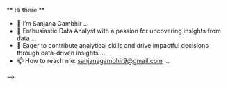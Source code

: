 ** Hi there **

- 🔭 I’m Sanjana Gambhir ...
- 🌱 Enthusiastic Data Analyst with a passion for uncovering insights from data ...
- 👯 Eager to contribute analytical skills and drive impactful decisions through data-driven insights ...
- 📫 How to reach me: sanjanagambhir9@gmail.com  ...

-->
